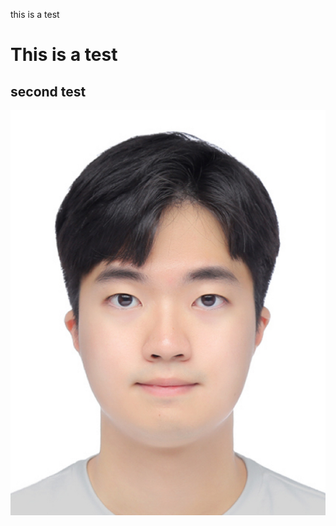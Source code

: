 this is a test

# This is a test

## second test

![profile](../assets/images/2024-03-10-test/profile.jpg)